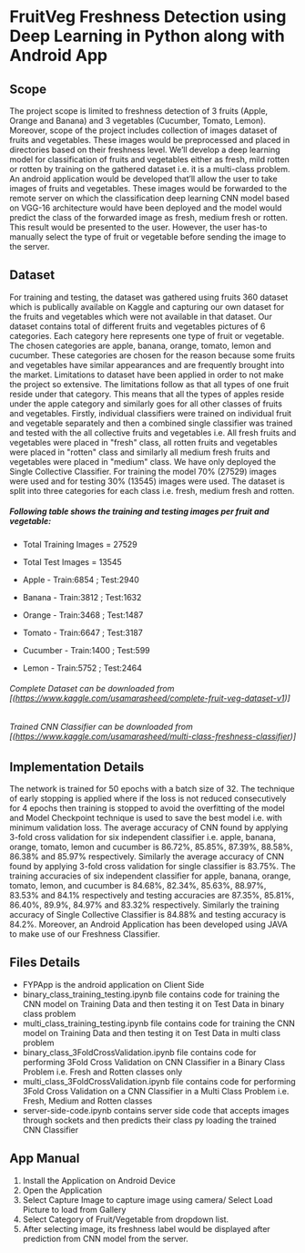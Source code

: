 # FruitVeg Freshness Detection using Deep Learning in Python along with Android App

## Scope
The project scope is limited to freshness detection of 3 fruits (Apple, Orange and Banana) and 3 vegetables (Cucumber, Tomato, Lemon). Moreover, scope of the project includes collection of images dataset of fruits and vegetables. These images would be preprocessed and placed in directories based on their freshness level. We’ll develop a deep learning model for classification of fruits and vegetables either as fresh, mild rotten or rotten by training on the gathered dataset i.e. it is a multi-class problem. An android application would be developed that’ll allow the user to take images of fruits and vegetables. These images would be forwarded to the remote server on which the classification deep learning CNN model based on VGG-16 architecture would have been deployed and the model would predict the class of the forwarded image as fresh, medium fresh or rotten. This result would be presented to the user. However, the user has-to manually select the type of fruit or vegetable before sending the image to the server.

## Dataset
For training and testing, the dataset was gathered using fruits 360 dataset which is publically available on Kaggle and capturing our own dataset for the fruits and vegetables which were not available in that dataset. Our dataset contains total of different fruits and vegetables pictures of 6 categories. Each category here represents one type of fruit or vegetable. The chosen categories are apple, banana, orange, tomato, lemon and cucumber. These categories are chosen for the reason because some fruits and vegetables have similar appearances and are frequently brought into the market. Limitations to dataset have been applied in order to not make the project so extensive. The limitations follow as that all types of one fruit reside under that category. This means that all the types of apples reside under the apple category and similarly goes for all other classes of fruits and vegetables. Firstly, individual classifiers were trained on individual fruit and vegetable separately and then a combined single classifier was trained and tested with the all collective fruits and vegetables i.e. All fresh fruits and vegetables were placed in "fresh" class, all rotten fruits and vegetables were placed in "rotten" class and similarly all medium fresh fruits and vegetables were placed in "medium" class. We have only deployed the Single Collective Classifier. For training the model 70% (27529) images were used and for testing 30% (13545) images were used. The dataset is split into three categories for each class i.e. fresh, medium fresh and rotten.

##### Following table shows the training and testing images per fruit and vegetable:
- Total Training Images = 27529
- Total Test Images = 13545

- Apple   - Train:6854 ; Test:2940
- Banana  - Train:3812 ; Test:1632
- Orange  - Train:3468 ; Test:1487
- Tomato  - Train:6647 ; Test:3187
- Cucumber - Train:1400 ; Test:599
- Lemon - Train:5752 ; Test:2464

###### Complete Dataset can be downloaded from [(https://www.kaggle.com/usamarasheed/complete-fruit-veg-dataset-v1)]
###### Trained CNN Classifier can be downloaded from [(https://www.kaggle.com/usamarasheed/multi-class-freshness-classifier)]

## Implementation Details
The network is trained for 50 epochs with a batch size of 32. The technique of early stopping is applied where if the loss is not reduced consecutively for 4 epochs then training is stopped to avoid the overfitting of the model and Model Checkpoint technique is used to save the best model i.e. with minimum validation loss. The average accuracy of CNN found by applying 3-fold cross validation for six independent classifier i.e. apple, banana, orange, tomato, lemon and cucumber is 86.72%, 85.85%, 87.39%, 88.58%, 86.38% and 85.97% respectively. Similarly the average accuracy of CNN found by applying 3-fold cross validation for single classifier is 83.75%. The training accuracies of six independent classifier for apple, banana, orange, tomato, lemon, and cucumber is 84.68%, 82.34%, 85.63%, 88.97%, 83.53% and 84.1% respectively and testing accuracies are 87.35%, 85.81%, 86.40%, 89.9%, 84.97% and 83.32% respectively. Similarly the training accuracy of Single Collective Classifier is 84.88% and testing accuracy is 84.2%.
Moreover, an Android Application has been developed using JAVA to make use of our Freshness Classifier.


## Files Details
- FYPApp is the android application on Client Side
- binary_class_training_testing.ipynb file contains code for training the CNN model on Training Data and then testing it on Test Data in binary class problem
- multi_class_training_testing.ipynb file contains code for training the CNN model on Training Data and then testing it on Test Data in multi class problem
- binary_class_3FoldCrossValidation.ipynb file contains code for performing 3Fold Cross Validation on CNN Classifier in a Binary Class Problem i.e. Fresh and Rotten classes only
- multi_class_3FoldCrossValidation.ipynb file contains code for performing 3Fold Cross Validation on a CNN Classifier in a Multi Class Problem i.e. Fresh, Medium and Rotten classes
- server-side-code.ipynb contains server side code that accepts images through sockets and then predicts their class py loading the trained CNN Classifier

## App Manual
1. Install the Application on Android Device
2. Open the Application
3. Select Capture Image to capture image using camera/ Select Load Picture to load from Gallery
4. Select Category of Fruit/Vegetable from dropdown list.
5. After selecting image, its freshness label would be displayed after prediction from CNN model from the server.
